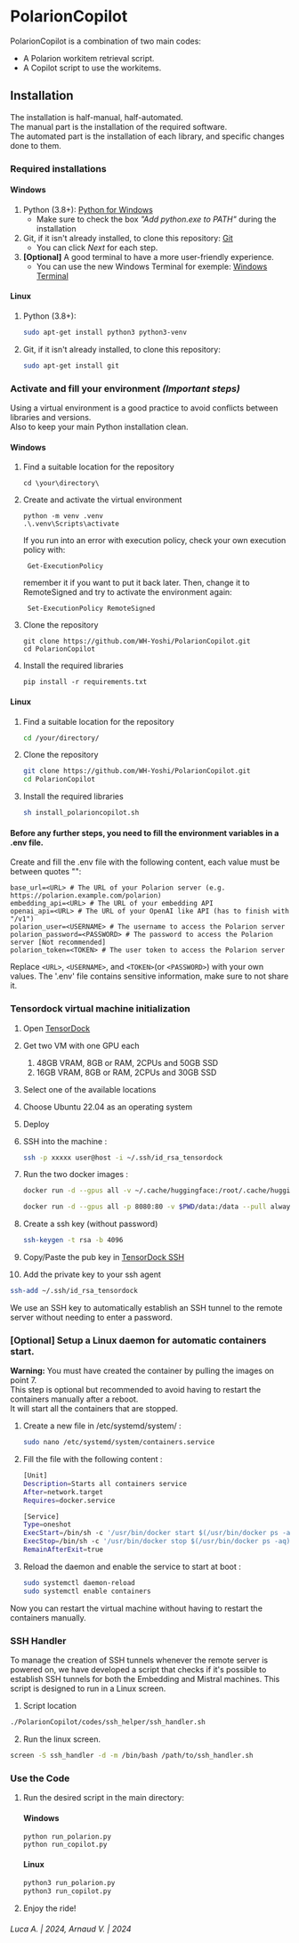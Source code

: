 # PolarionCopilot

PolarionCopilot is a combination of two main codes:
- A Polarion workitem retrieval script.
- A Copilot script to use the workitems.

## Installation

The installation is half-manual, half-automated.\
The manual part is the installation of the required software.\
The automated part is the installation of each library, and specific changes done to them.

### Required installations
#### Windows
1. Python (3.8+): [Python for Windows](https://www.python.org/downloads/)
   - Make sure to check the box *"Add python.exe to PATH"* during the installation
2. Git, if it isn't already installed, to clone this repository: [Git](https://git-scm.com/downloads)
   - You can click *Next* for each step.
3. **[Optional]** A good terminal to have a more user-friendly experience.
   - You can use the new Windows Terminal for exemple: [Windows Terminal](https://www.microsoft.com/en-us/p/windows-terminal/9n0dx20hk701)
#### Linux
1. Python (3.8+):
   ```bash
   sudo apt-get install python3 python3-venv
   ```
2. Git, if it isn't already installed, to clone this repository: 
   ```bash
   sudo apt-get install git
   ```
### Activate and fill your environment *(Important steps)*
Using a virtual environment is a good practice to avoid conflicts between libraries and versions.\
Also to keep your main Python installation clean.
#### Windows
1. Find a suitable location for the repository
   ```batsh
   cd \your\directory\
   ```
2. Create and activate the virtual environment
   ```batsh
   python -m venv .venv
   .\.venv\Scripts\activate
   ```
   If you run into an error with execution policy, check your own execution policy with:
   ```batsh
    Get-ExecutionPolicy
   ```
   remember it if you want to put it back later. Then, change it to RemoteSigned and try to activate the environment again:
   ```batsh
    Set-ExecutionPolicy RemoteSigned
   ```
3. Clone the repository
   ```batsh
   git clone https://github.com/WH-Yoshi/PolarionCopilot.git
   cd PolarionCopilot
   ```
4. Install the required libraries
   ```batsh
   pip install -r requirements.txt
   ```
#### Linux 
1. Find a suitable location for the repository
   ```bash
   cd /your/directory/
   ```
2. Clone the repository
   ```bash
   git clone https://github.com/WH-Yoshi/PolarionCopilot.git
   cd PolarionCopilot
   ```
3. Install the required libraries
   ```bash
   sh install_polarioncopilot.sh
   ```

#### Before any further steps, you need to fill the environment variables in a .env file.
Create and fill the .env file with the following content, each value must be between quotes "":
   ```
   base_url=<URL> # The URL of your Polarion server (e.g. https://polarion.example.com/polarion)
   embedding_api=<URL> # The URL of your embedding API
   openai_api=<URL> # The URL of your OpenAI like API (has to finish with "/v1")
   polarion_user=<USERNAME> # The username to access the Polarion server
   polarion_password=<PASSWORD> # The password to access the Polarion server [Not recommended]
   polarion_token=<TOKEN> # The user token to access the Polarion server
   ```
   Replace `<URL>`, `<USERNAME>`, and `<TOKEN>`(or `<PASSWORD>`) with your own values.
   The '.env' file contains sensitive information, make sure to not share it.


### Tensordock virtual machine initialization

1. Open [TensorDock](https://dashboard.tensordock.com/deploy)
2. Get two VM with one GPU each
   1. 48GB VRAM, 8GB or RAM, 2CPUs and 50GB SSD
   2. 16GB VRAM, 8GB or RAM, 2CPUs and 30GB SSD
3. Select one of the available locations
4. Choose Ubuntu 22.04 as an operating system
5. Deploy
6. SSH into the machine :
   ```bash
   ssh -p xxxxx user@host -i ~/.ssh/id_rsa_tensordock
   ```
7. Run the two docker images :
   ```bash
   docker run -d --gpus all -v ~/.cache/huggingface:/root/.cache/huggingface --env "HUGGING_FACE_HUB_TOKEN=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" -p 8000:8000 --ipc=host vllm/vllm-openai:latest --model mistralai/Mistral-7B-Instruct-v0.3
   ```
   ```bash
   docker run -d --gpus all -p 8080:80 -v $PWD/data:/data --pull always ghcr.io/huggingface/text-embeddings-inference:86-1.5 --model-id dunzhang/stella_en_1.5B_v5 
   ```

8. Create a ssh key (without password)
   ```bash
   ssh-keygen -t rsa -b 4096
   ```

9. Copy/Paste the pub key in [TensorDock SSH](https://dashboard.tensordock.com/api#:~:text=Create%20Authorization-,SSH%20Public%20Keys,-New)

10. Add the private key to your ssh agent
   ```bash
   ssh-add ~/.ssh/id_rsa_tensordock
   ```
We use an SSH key to automatically establish an SSH tunnel to the remote server without needing to enter a password.

### [Optional] Setup a Linux daemon for automatic containers start. 
**Warning:** You must have created the container by pulling the images on point 7.\
This step is optional but recommended to avoid having to restart the containers manually after a reboot.\
It will start all the containers that are stopped.

1. Create a new file in /etc/systemd/system/ :
   ```bash
   sudo nano /etc/systemd/system/containers.service
   ```
2. Fill the file with the following content :
   ```bash
   [Unit]
   Description=Starts all containers service
   After=network.target
   Requires=docker.service
   
   [Service]
   Type=oneshot
   ExecStart=/bin/sh -c '/usr/bin/docker start $(/usr/bin/docker ps -aq)'
   ExecStop=/bin/sh -c '/usr/bin/docker stop $(/usr/bin/docker ps -aq)'
   RemainAfterExit=true
   
3. Reload the daemon and enable the service to start at boot :
   ```bash
   sudo systemctl daemon-reload
   sudo systemctl enable containers
   ```
   
Now you can restart the virtual machine without having to restart the containers manually.

### SSH Handler
To manage the creation of SSH tunnels whenever the remote server is powered on, we have developed a script that checks if it's possible to establish SSH tunnels for both the Embedding and Mistral machines. This script is designed to run in a Linux screen.
   1. Script location
   ```bash
  ./PolarionCopilot/codes/ssh_helper/ssh_handler.sh
   ```
   2. Run the linux screen.
   ```bash
   screen -S ssh_handler -d -m /bin/bash /path/to/ssh_handler.sh
   ```

### Use the Code
1. Run the desired script in the main directory:
   #### Windows
      ```batsh
      python run_polarion.py
      python run_copilot.py
      ```
   #### Linux
      ```bash
      python3 run_polarion.py
      python3 run_copilot.py
      ```
2. Enjoy the ride!


###### Luca A. | 2024, Arnaud V. | 2024
